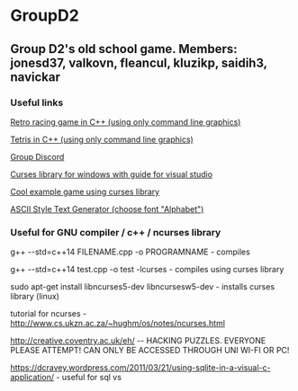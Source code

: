# GroupD2
## Group D2's old school game. Members: jonesd37, valkovn, fleancul, kluzikp, saidih3, navickar

### Useful links

[Retro racing game in C++ (using only command line graphics)](https://www.youtube.com/watch?v=KkMZI5Jbf18)

[Tetris in C++ (using only command line graphics)](https://www.youtube.com/watch?v=8OK8_tHeCIA&t=676s)

[Group Discord](https://discord.gg/xFTEtCm)

[Curses library for windows with guide for visual studio](https://jdonaldmccarthy.wordpress.com/2014/09/05/how-to-set-up-pdcurses-in-visual-studio-2013-c/)

[Cool example game using curses library](https://github.com/fundamelon/terminal-game-tutorial)

[ASCII Style Text Generator (choose font "Alphabet")](http://www.kammerl.de/ascii/AsciiSignature.php)


### Useful for GNU compiler / c++ / ncurses library

g++ --std=c++14 FILENAME.cpp -o PROGRAMNAME - compiles
  
g++ --std=c++14 test.cpp -o test -lcurses - compiles using curses library

sudo apt-get install libncurses5-dev libncursesw5-dev - installs curses library (linux)

tutorial for ncurses - http://www.cs.ukzn.ac.za/~hughm/os/notes/ncurses.html

http://creative.coventry.ac.uk/eh/ -- HACKING PUZZLES. EVERYONE PLEASE ATTEMPT! CAN ONLY BE ACCESSED THROUGH UNI WI-FI OR PC!

https://dcravey.wordpress.com/2011/03/21/using-sqlite-in-a-visual-c-application/ - useful for sql vs
